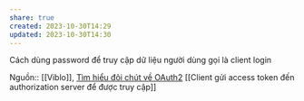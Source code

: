 ```yaml
---
share: true
created: 2023-10-30T14:29
updated: 2023-10-30T14:30
---
```

Cách dùng password để truy cập dữ liệu người dùng gọi là client login

Nguồn:: [[Viblo]], [Tìm hiểu đôi chút về OAuth2](https://viblo.asia/p/tim-hieu-doi-chut-ve-oauth2-eW65GvMLlDO)
[[Client gửi access token đến authorization server để được truy cập]] 
